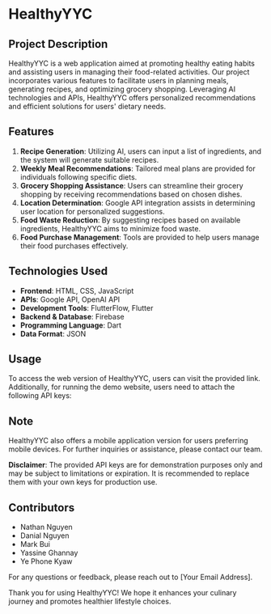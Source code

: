 # HealthyYYC

## Project Description
HealthyYYC is a web application aimed at promoting healthy eating habits and assisting users in managing their food-related activities. Our project incorporates various features to facilitate users in planning meals, generating recipes, and optimizing grocery shopping. Leveraging AI technologies and APIs, HealthyYYC offers personalized recommendations and efficient solutions for users' dietary needs.

## Features
1. **Recipe Generation**: Utilizing AI, users can input a list of ingredients, and the system will generate suitable recipes.
2. **Weekly Meal Recommendations**: Tailored meal plans are provided for individuals following specific diets.
3. **Grocery Shopping Assistance**: Users can streamline their grocery shopping by receiving recommendations based on chosen dishes.
4. **Location Determination**: Google API integration assists in determining user location for personalized suggestions.
5. **Food Waste Reduction**: By suggesting recipes based on available ingredients, HealthyYYC aims to minimize food waste.
6. **Food Purchase Management**: Tools are provided to help users manage their food purchases effectively.

## Technologies Used
- **Frontend**: HTML, CSS, JavaScript
- **APIs**: Google API, OpenAI API
- **Development Tools**: FlutterFlow, Flutter
- **Backend & Database**: Firebase
- **Programming Language**: Dart
- **Data Format**: JSON

## Usage
To access the web version of HealthyYYC, users can visit the provided link. Additionally, for running the demo website, users need to attach the following API keys:



## Note
HealthyYYC also offers a mobile application version for users preferring mobile devices. For further inquiries or assistance, please contact our team.

**Disclaimer**: The provided API keys are for demonstration purposes only and may be subject to limitations or expiration. It is recommended to replace them with your own keys for production use.

## Contributors
- Nathan Nguyen
- Danial Nguyen
- Mark Bui
- Yassine Ghannay
- Ye Phone Kyaw

For any questions or feedback, please reach out to [Your Email Address].

Thank you for using HealthyYYC! We hope it enhances your culinary journey and promotes healthier lifestyle choices.

